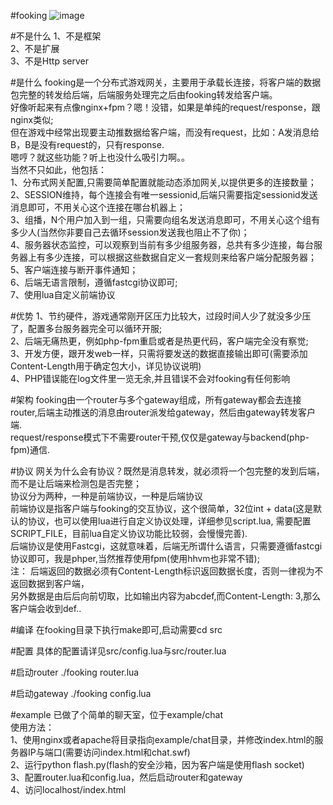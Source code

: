#fooking
![image](http://static.oschina.net/uploads/space/2014/1209/222447_G7Ft_140911.jpg)

#不是什么
1、不是框架   
2、不是扩展   
3、不是Http server   

#是什么
fooking是一个分布式游戏网关，主要用于承载长连接，将客户端的数据包完整的转发给后端，后端服务处理完之后由fooking转发给客户端。   
好像听起来有点像nginx+fpm？嗯！没错，如果是单纯的request/response，跟nginx类似;   
但在游戏中经常出现要主动推数据给客户端，而没有request，比如：A发消息给B，B是没有request的，只有response.   
嗯哼？就这些功能？听上也没什么吸引力啊。。   
当然不只如此，他包括：   
1、分布式网关配置,只需要简单配置就能动态添加网关,以提供更多的连接数量；   
2、SESSION维持，每个连接会有唯一sessionid,后端只需要指定sessionid发送消息即可，不用关心这个连接在哪台机器上；   
3、组播，N个用户加入到一组，只需要向组名发送消息即可，不用关心这个组有多少人(当然你非要自己去循环session发送我也阻止不了你)；   
4、服务器状态监控，可以观察到当前有多少组服务器，总共有多少连接，每台服务器上有多少连接，可以根据这些数据自定义一套规则来给客户端分配服务器；   
5、客户端连接与断开事件通知；   
6、后端无语言限制，遵循fastcgi协议即可;    
7、使用lua自定义前端协议

#优势
1、节约硬件，游戏通常刚开区压力比较大，过段时间人少了就没多少压了，配置多台服务器完全可以循环开服;   
2、后端无痛热更，例如php-fpm重启或者是热更代码，客户端完全没有察觉;  
3、开发方便，跟开发web一样，只需将要发送的数据直接输出即可(需要添加Content-Length用于确定包大小，详见协议说明)  
4、PHP错误能在log文件里一览无余,并且错误不会对fooking有任何影响   

#架构
fooking由一个router与多个gateway组成，所有gateway都会去连接router,后端主动推送的消息由router派发给gateway，然后由gateway转发客户端.   
request/response模式下不需要router干预,仅仅是gateway与backend(php-fpm)通信.   

#协议
网关为什么会有协议？既然是消息转发，就必须将一个包完整的发到后端，而不是让后端来检测包是否完整；   
协议分为两种，一种是前端协议，一种是后端协议   
前端协议是指客户端与fooking的交互协议，这个很简单，32位int + data(这是默认的协议，也可以使用lua进行自定义协议处理，详细参见script.lua, 需要配置SCRIPT_FILE，目前lua自定义协议功能比较弱，会慢慢完善).   
后端协议是使用Fastcgi，这就意味着，后端无所谓什么语言，只需要遵循fastcgi协议即可，我是phper,当然推荐使用fpm(使用hhvm也非常不错);    
注： 后端返回的数据必须有Content-Length标识返回数据长度，否则一律视为不返回数据到客户端，   
     另外数据是由后后向前切取，比如输出内容为abcdef,而Content-Length: 3,那么客户端会收到def..    

#编译
在fooking目录下执行make即可,启动需要cd src   

#配置
具体的配置请详见src/config.lua与src/router.lua

#启动router
./fooking router.lua

#启动gateway
./fooking config.lua

#example
已做了个简单的聊天室，位于example/chat  
使用方法：  
1、使用nginx或者apache将目录指向example/chat目录，并修改index.html的服务器IP与端口(需要访问index.html和chat.swf)   
2、运行python flash.py(flash的安全沙箱，因为客户端是使用flash socket)   
3、配置router.lua和config.lua，然后启动router和gateway   
4、访问localhost/index.html